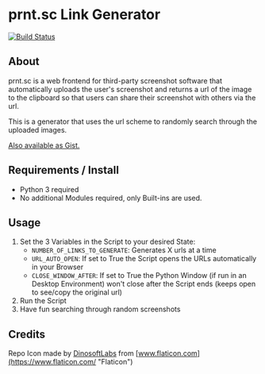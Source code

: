 # prnt.sc Link Generator

[![Build Status](https://drone.pyas.de/api/badges/Kim/prnt.sc_url_generator/status.svg)](https://drone.pyas.de/Kim/prnt.sc_url_generator)

## About
prnt.sc is a web frontend for third-party screenshot software that automatically uploads the user's screenshot and returns a url of the image to the clipboard so that users can share their screenshot with others via the url.

This is a generator that uses the url scheme to randomly search through the uploaded images.

[Also available as Gist.](https://gist.github.com/kimdre/664f29b7556cb4c26a89315761e6c55d)

## Requirements / Install
- Python 3 required
- No additional Modules required, only Built-ins are used.

## Usage
1. Set the 3 Variables in the Script to your desired State:
   - `NUMBER_OF_LINKS_TO_GENERATE`: Generates X urls at a time
   - `URL_AUTO_OPEN`: If set to True the Script opens the URLs automatically in your Browser
   - `CLOSE_WINDOW_AFTER`: If set to True the Python Window (if run in an Desktop Environment) won't close after the Script ends (keeps open to see/copy the original url)
2. Run the Script
3. Have fun searching through random screenshots

## Credits
Repo Icon made by [DinosoftLabs](https://www.flaticon.com/authors/dinosoftlabs "DinosoftLabs") from [www.flaticon.com](https://www.flaticon.com/ "Flaticon")